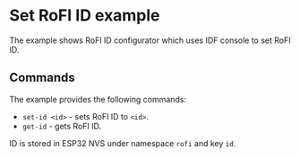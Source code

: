 # Set RoFI ID example

The example shows RoFI ID configurator which uses IDF console to set RoFI ID.

## Commands

The example provides the following commands:
- `set-id <id>` - sets RoFI ID to `<id>`.
- `get-id` - gets RoFI ID.

ID is stored in ESP32 NVS under namespace `rofi` and key `id`.
